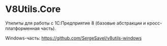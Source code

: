 # V8Utils.Core
Утилиты для работы с 1С:Предприятие 8 (базовые абстракции и кросс-платформенная часть).

Windows-часть: https://github.com/SergeSavel/v8utils-windows 
